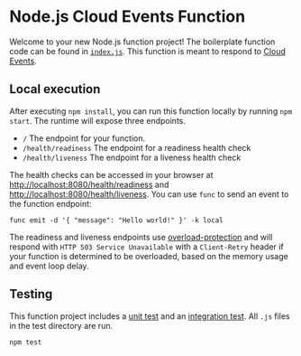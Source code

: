 # Node.js Cloud Events Function

Welcome to your new Node.js function project! The boilerplate function
code can be found in [`index.js`](./index.js). This function is meant
to respond to [Cloud Events](https://cloudevents.io/).

## Local execution

After executing `npm install`, you can run this function locally by running
`npm start`. The runtime will expose three endpoints.

  * `/` The endpoint for your function.
  * `/health/readiness` The endpoint for a readiness health check
  * `/health/liveness` The endpoint for a liveness health check

The health checks can be accessed in your browser at
[http://localhost:8080/health/readiness]() and
[http://localhost:8080/health/liveness](). You can use `func` to send an event
to the function endpoint:

```console
func emit -d '{ "message": "Hello world!" }' -k local
```

The readiness and liveness endpoints use
[overload-protection](https://www.npmjs.com/package/overload-protection) and
will respond with `HTTP 503 Service Unavailable` with a `Client-Retry` header if
your function is determined to be overloaded, based on the memory usage and
event loop delay.

## Testing

This function project includes a [unit test](./test/unit.js) and an
[integration test](./test/integration.js). All `.js` files in the test directory
are run.

```console
npm test
```
